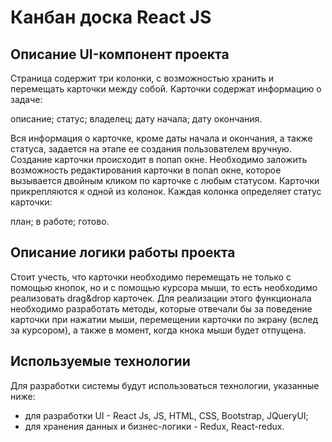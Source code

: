 Канбан доска React JS
==============================

Описание UI-компонент проекта
-----------------------------

Страница содержит три колонки, с возможностью хранить и перемещать карточки между собой. Карточки содержат информацию о задаче:

описание;
статус;
владелец;
дату начала;
дату окончания.

Вся информация о карточке, кроме даты начала и окончания, а также статуса, задается на этапе ее создания пользователем вручную.
Создание карточки происходит в попап окне. Необходимо заложить возможность редактирования карточки в попап окне, которое вызываетcя двойным кликом по карточке с любым статусом.
Карточки прикрепляются к одной из колонок. Каждая колонка определяет статус карточки:

план;
в работе;
готово.

Описание логики работы проекта
-----------------------------

Стоит учесть, что карточки необходимо перемещать не только с помощью кнопок, но и с помощью курсора мыши, то есть необходимо реализовать drag&drop карточек.
Для реализации этого функционала необходимо разработать методы, которые отвечали бы за поведение карточки при нажатии мыши, перемещении карточки по экрану (вслед за курсором), а также в момент, когда кнока мыши будет отпущена.

Используемые технологии
-----------------------------
Для разработки системы будут использоваться технологии, указанные ниже:
* для разработки UI - React Js, JS, HTML, CSS, Bootstrap, JQueryUI;
* для хранения данных и бизнес-логики - Redux, React-redux.
